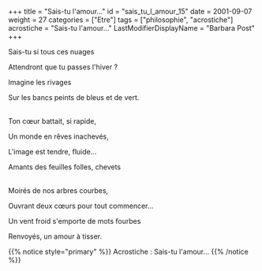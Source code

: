 +++
title = "Sais-tu l'amour..."
id = "sais_tu_l_amour_15"
date = 2001-09-07
weight = 27
categories = ["Etre"]
tags = ["philosophie", "acrostiche"]
acrostiche = "Sais-tu l'amour..."
LastModifierDisplayName = "Barbara Post"
+++

Sais-tu si tous ces nuages

Attendront que tu passes l'hiver ?

Imagine les rivages

Sur les bancs peints de bleus et de vert.

 \
Ton cœur battait, si rapide,

Un monde en rêves inachevés,

L'image est tendre, fluide...

Amants des feuilles folles, chevets

 \
Moirés de nos arbres courbes,

Ouvrant deux cœurs pour tout commencer...

Un vent froid s'emporte de mots fourbes

Renvoyés, un amour à tisser.

{{% notice style="primary" %}}
Acrostiche : Sais-tu l'amour...
{{% /notice %}}
